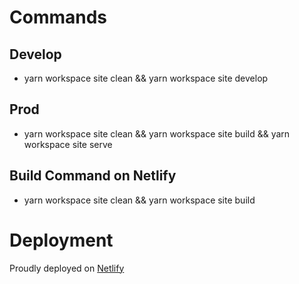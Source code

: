 # Commands

## Develop
- yarn workspace site clean && yarn workspace site develop

## Prod
- yarn workspace site clean && yarn workspace site build && yarn workspace site serve

## Build Command on Netlify
- yarn workspace site clean && yarn workspace site build

# Deployment
Proudly deployed on [Netlify](https://app.netlify.com/sites/gatsby-theme-blog-starter/overview)